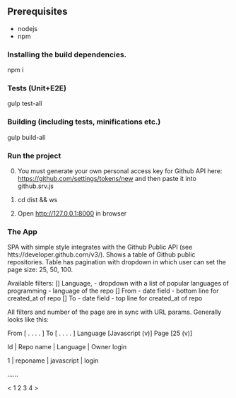 ## Prerequisites
- nodejs
- npm

### Installing the build dependencies.
npm i

### Tests (Unit+E2E)
gulp test-all

### Building (including tests, minifications etc.)
gulp build-all 

### Run the project
0. You must generate your own personal access key for Github API here: https://github.com/settings/tokens/new and then paste it into github.srv.js

1. cd dist && ws
2. Open http://127.0.0.1:8000 in browser

### The App

SPA with simple style integrates with the Github Public API (see htts://developer.github.corn/v3/). 
Shows a table of Github public repositories. 
Table has pagination with dropdown in which user can set the page size: 25, 50, 100.

Available filters:
[] Language, - dropdown with a list of popular languages of programming - language of the repo
[] From - date field - bottom line for created_at of repo
[] To - date field - top line for created_at of repo

All filters and number of the page are in sync with URL params. 
Generally looks like this:

From [ . . . . ]   To [ . . . . ]   Language [Javascript (v)]   Page [25 (v)]

Id  | Repo name | Language    | Owner login

1   | reponame  | javascript  | login

......

< 1 2 3 4 >                 
